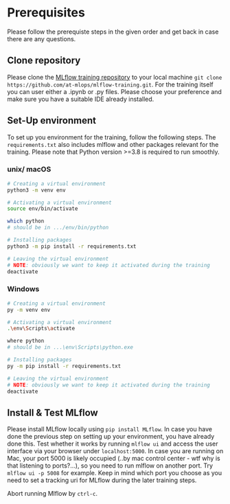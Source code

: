 # Prerequisites

Please follow the prerequiste steps in the given order and get back in case there are any questions.

## Clone repository

Please clone the [MLflow training repository](https://github.com/at-mlops/mlflow-training) to your local machine `git clone https://github.com/at-mlops/mlflow-training.git`. For the training itself you can user either a .ipynb or .py files. Please choose your preference and make sure you have a suitable IDE already installed.

## Set-Up environment

To set up you environment for the training, follow the following steps. The `requirements.txt` also includes mlflow and other packages relevant for the training. Please note that Python version >=3.8 is required to run smoothly.

### unix/ macOS 
```bash
# Creating a virtual environment
python3 -m venv env

# Activating a virtual environment
source env/bin/activate

which python
# should be in .../env/bin/python

# Installing packages
python3 -m pip install -r requirements.txt

# Leaving the virtual environment
# NOTE: obviously we want to keep it activated during the training
deactivate
```

### Windows

```bash
# Creating a virtual environment
py -m venv env

# Activating a virtual environment
.\env\Scripts\activate

where python
# should be in ...\env\Scripts\python.exe

# Installing packages
py -m pip install -r requirements.txt

# Leaving the virtual environment
# NOTE: obviously we want to keep it activated during the training
deactivate
```

## Install & Test MLflow

Please install MLflow locally using `pip install MLflow`. In case you have done the previous step on setting up your environment, you have already done this.
Test whether it works by running `mlflow ui` and access the user interface via your browser under `localhost:5000`. In case you are running on Mac, your port 5000 is likely occupied (..by mac control center - wtf why is that listening to ports?...), so you need to run mlflow on another port. Try `mlflow ui -p 5008` for example. Keep in mind which port you choose as you need to set a tracking uri for MLflow during the later training steps.

Abort running Mlflow by `ctrl-c`.

